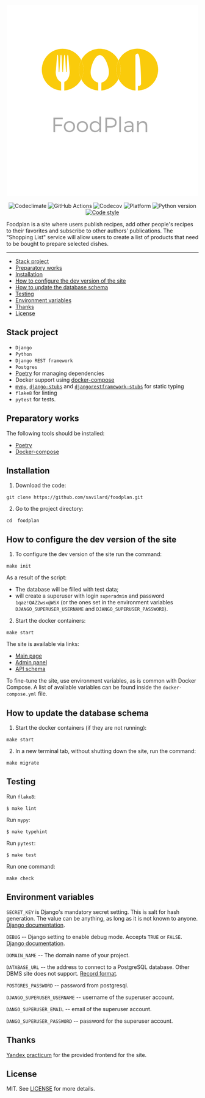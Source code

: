 <p align="center">
    <img width="500"
         src="https://raw.githubusercontent.com/savilard/foodplan/main/assets/logo.png"
         alt="Foodplan logo" />
</p>

<p align="center">
  <img alt="Codeclimate" src="https://img.shields.io/codeclimate/maintainability/savilard/foodplan?style=for-the-badge">
  <img alt="GitHub Actions" src="https://img.shields.io/github/workflow/status/savilard/foodplan/Checks?style=for-the-badge">
  <img alt="Codecov" src="https://img.shields.io/codecov/c/github/savilard/foodplan?style=for-the-badge">
  <img alt="Platform" src="https://img.shields.io/badge/platform-linux-green?style=for-the-badge" />
  <img alt="Python version" src="https://img.shields.io/badge/python-3.9-green?style=for-the-badge" />
  <a href="https://github.com/wemake-services/wemake-python-styleguide"><img src="https://img.shields.io/badge/style-wemake-blue?style=for-the-badge" alt="Code style"></a>
</p>

Foodplan is a site where users publish recipes, add other people's recipes to their favorites and subscribe to other authors' publications.
The "Shopping List" service will allow users to create a list of products that need to be bought to prepare selected dishes.

---

<!-- TOC -->
  * [Stack project](#stack-project)
  * [Preparatory works](#preparatory-works)
  * [Installation](#installation)
  * [How to configure the dev version of the site](#how-to-configure-the-dev-version-of-the-site)
  * [How to update the database schema](#how-to-update-the-database-schema)
  * [Testing](#testing)
  * [Environment variables](#environment-variables)
  * [Thanks](#thanks)
  * [License](#license)
<!-- TOC -->


## Stack project

* `Django`
* `Python`
* `Django REST framework`
* `Postgres`
* [Poetry](https://github.com/python-poetry/poetry) for managing dependencies
* Docker support using [docker-compose](https://github.com/docker/compose)
* [`mypy`](https://mypy.readthedocs.io), [`django-stubs`](https://github.com/typeddjango/django-stubs) and [`djangorestframework-stubs`](https://github.com/typeddjango/djangorestframework-stubs) for static typing
* `flake8` for linting
* `pytest` for tests.


## Preparatory works
The following tools should be installed:

- [Poetry](https://python-poetry.org/)
- [Docker-compose](https://docs.docker.com/compose/install/)

## Installation
1. Download the code:
```shell
git clone https://github.com/savilard/foodplan.git
```
2. Go to the project directory:
```shell
cd  foodplan
```

## How to configure the dev version of the site
1. To configure the dev version of the site run the command:
```shell
make init
```
As a result of the script:
- The database will be filled with test data;
- will create a superuser with login `superadmin` and password `1qaz!QAZ2wsx@WSX` (or the ones set in the environment variables `DJANGO_SUPERUSER_USERNAME` and `DJANGO_SUPERUSER_PASSWORD`).

2. Start the docker containers:
```shell
make start
```

The site is available via links:

- [Main page](http://127.0.0.1/)
- [Admin panel](http://127.0.0.1/admin/)
- [API schema](http://127.0.0.1/api/docs/)

To fine-tune the site, use environment variables, as is common with Docker Compose. A list of available variables can be found inside the `docker-compose.yml` file.


## How to update the database schema
1. Start the docker containers (if they are not running):
```shell
make start
```

2. In a new terminal tab, without shutting down the site, run the command:
```shell
make migrate
```

## Testing

Run `flake8`:
```shell
$ make lint
```

Run `mypy`:
```shell
$ make typehint
```

Run `pytest`:

```shell
$ make test
```

Run one command:
```shell
make check
```

## Environment variables
`SECRET_KEY` is Django's mandatory secret setting. This is salt for hash generation. The value can be anything, as long as it is not known to anyone. [Django documentation](https://docs.djangoproject.com/en/3.2/ref/settings/#secret-key).

`DEBUG` -- Django setting to enable debug mode. Accepts `TRUE` or `FALSE`. [Django documentation](https://docs.djangoproject.com/en/3.2/ref/settings/#std:setting-DEBUG).

`DOMAIN_NAME` -- The domain name of your project.

`DATABASE_URL` -- the address to connect to a PostgreSQL database. Other DBMS site does not support. [Record format](https://github.com/jacobian/dj-database-url#url-schema).

`POSTGRES_PASSWORD` -- password from postgresql.

`DJANGO_SUPERUSER_USERNAME` -- username of the superuser account.

`DANGO_SUPERUSER_EMAIL` -- email of the superuser account.

`DANGO_SUPERUSER_PASSWORD` -- password for the superuser account.

## Thanks

[Yandex practicum](https://practicum.yandex.ru/profile/middle-python/) for the provided frontend for the site.

## License
MIT. See [LICENSE](https://github.com/savilard/foodplan/blob/main/LICENSE) for more details.
